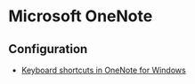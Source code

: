 # Microsoft OneNote

## Configuration

- [Keyboard shortcuts in OneNote for Windows](https://support.office.com/en-us/article/keyboard-shortcuts-in-onenote-for-windows-44b8b3f4-c274-4bcc-a089-e80fdcc87950)
